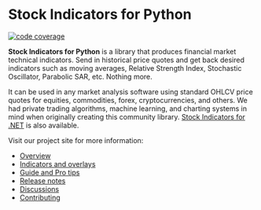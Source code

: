 # Stock Indicators for Python

[![code coverage](https://img.shields.io/azure-devops/coverage/skender/stock.indicators/26/main?logo=AzureDevOps&label=Code%20Coverage)](https://dev.azure.com/skender/Stock.Indicators/_build/latest?definitionId=26&branchName=main&view=codecoverage-tab)

**Stock Indicators for Python** is a library that produces financial market technical indicators.  Send in historical price quotes and get back desired indicators such as moving averages, Relative Strength Index, Stochastic Oscillator, Parabolic SAR, etc.  Nothing more.

It can be used in any market analysis software using standard OHLCV price quotes for equities, commodities, forex, cryptocurrencies, and others.  We had private trading algorithms, machine learning, and charting systems in mind when originally creating this community library.  [Stock Indicators for .NET](https://daveskender.github.io/Stock.Indicators) is also available.

Visit our project site for more information:

- [Overview](https://daveskender.github.io/Stock.Indicators.Python/)
- [Indicators and overlays](https://daveskender.github.io/Stock.Indicators.Python/indicators/)
- [Guide and Pro tips](https://daveskender.github.io/Stock.Indicators.Python/guide/)
- [Release notes](https://github.com/DaveSkender/Stock.Indicators.Python/releases)
- [Discussions](https://github.com/DaveSkender/Stock.Indicators/discussions)
- [Contributing](https://github.com/DaveSkender/Stock.Indicators.Python/blob/main/docs/contributing.md#readme)
